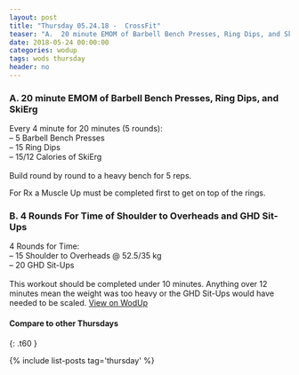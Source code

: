 ```yaml
---
layout: post
title: "Thursday 05.24.18 -  CrossFit"
teaser: "A.  20 minute EMOM of Barbell Bench Presses, Ring Dips, and SkiErg<br/> B.  4 Rounds For Time of Shoulder to Overheads and GHD Sit-Ups"
date: 2018-05-24 00:00:00
categories: wodup
tags: wods thursday
header: no
---
```



<h3>A.  20 minute EMOM of Barbell Bench Presses, Ring Dips, and SkiErg</h3>
Every 4 minute for 20 minutes (5 rounds):<br/>– 5 Barbell Bench Presses<br/>– 15 Ring Dips<br/>– 15/12 Calories of SkiErg<br/><br/>Build round by round to a heavy bench for 5 reps.  

For Rx a Muscle Up must be completed first to get on top of the rings.
<h3>B.  4 Rounds For Time of Shoulder to Overheads and GHD Sit-Ups</h3>
4 Rounds for Time:<br/>– 15 Shoulder to Overheads @ 52.5/35 kg<br/>– 20 GHD Sit-Ups<br/><br/>This workout should be completed under 10 minutes.  Anything over 12 minutes mean the weight was too heavy or the GHD Sit-Ups would have needed to be scaled.
<a href="https://www.wodup.com/gyms/asphodel/wods/6326" target="blank">View on WodUp</a>


#### Compare to other Thursdays
{: .t60 }

{% include list-posts tag='thursday' %}